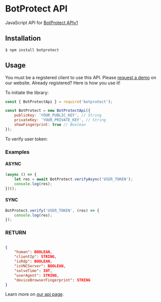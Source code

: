 # BotProtect API
JavaScript API for [BotProtect APIv1](https://botprotect.io)

## Installation
```
$ npm install botprotect
```

## Usage

You must be a registered client to use this API. Please [request a demo](https://botprotect.io/demo) on our website. Already registered? Here is how you use it!

To initiate the library:
```js
const { BotProtectApi } = require('botprotect');

const BotProtect = new BotProtectApi({
	publicKey: 'YOUR_PUBLIC_KEY', // String
	privateKey: 'YOUR_PRIVATE_KEY', // String
	showFingerprint: true // Boolean
});
```

To verify user token:

### Examples

#### ASYNC
```js
(async () => {
	let res = await BotProtect.verifyAsync('USER_TOKEN');
	console.log(res);
})();
```
#### SYNC

```js
BotProtect.verify('USER_TOKEN', (res) => {
	console.log(res);
});
```

### RETURN

```json

{
    "human": BOOLEAN,
    "clientIp": STRING,
    "isRdp": BOOLEAN,
    "isVNCServer": BOOLEAN,
    "solveTime": INT,
    "userAgent": STRING,
    "deviceBrowserFingerprint": STRING
}
```

Learn more on [our api page](https://beta.botprotect.io/documentation/api).